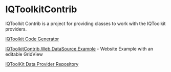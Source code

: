 IQToolkitContrib
================

IQToolkit Contrib is a project for providing classes to work with the IQToolkit providers.


[IQToolkit Code Generator](http://www.randomdevnotes.com/2010/01/iqtoolkitcodegen-alpha-version/)

[IQToolkitContrib.Web.DataSource Example](http://www.randomdevnotes.com/2009/08/linq-to-vfp-example-2/) - Website Example with an editable GridView

[IQToolKit Data Provider Repository](http://www.randomdevnotes.com/2009/11/iqtoolkit-data-provider-repository/)
